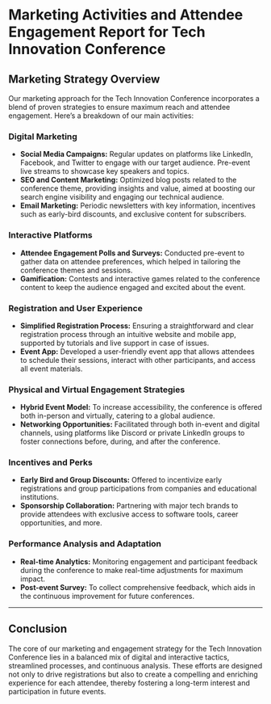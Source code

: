 # Marketing Activities and Attendee Engagement Report for Tech Innovation Conference

## Marketing Strategy Overview
Our marketing approach for the Tech Innovation Conference incorporates a blend of proven strategies to ensure maximum reach and attendee engagement. Here’s a breakdown of our main activities:

### Digital Marketing
- **Social Media Campaigns:** Regular updates on platforms like LinkedIn, Facebook, and Twitter to engage with our target audience. Pre-event live streams to showcase key speakers and topics.
- **SEO and Content Marketing:** Optimized blog posts related to the conference theme, providing insights and value, aimed at boosting our search engine visibility and engaging our technical audience.
- **Email Marketing:** Periodic newsletters with key information, incentives such as early-bird discounts, and exclusive content for subscribers.

### Interactive Platforms
- **Attendee Engagement Polls and Surveys:** Conducted pre-event to gather data on attendee preferences, which helped in tailoring the conference themes and sessions.
- **Gamification:** Contests and interactive games related to the conference content to keep the audience engaged and excited about the event.

### Registration and User Experience
- **Simplified Registration Process:** Ensuring a straightforward and clear registration process through an intuitive website and mobile app, supported by tutorials and live support in case of issues.
- **Event App:** Developed a user-friendly event app that allows attendees to schedule their sessions, interact with other participants, and access all event materials.

### Physical and Virtual Engagement Strategies
- **Hybrid Event Model:** To increase accessibility, the conference is offered both in-person and virtually, catering to a global audience.
- **Networking Opportunities:** Facilitated through both in-event and digital channels, using platforms like Discord or private LinkedIn groups to foster connections before, during, and after the conference.

### Incentives and Perks
- **Early Bird and Group Discounts:** Offered to incentivize early registrations and group participations from companies and educational institutions.
- **Sponsorship Collaboration:** Partnering with major tech brands to provide attendees with exclusive access to software tools, career opportunities, and more.

### Performance Analysis and Adaptation
- **Real-time Analytics:** Monitoring engagement and participant feedback during the conference to make real-time adjustments for maximum impact.
- **Post-event Survey:** To collect comprehensive feedback, which aids in the continuous improvement for future conferences.

---

## Conclusion
The core of our marketing and engagement strategy for the Tech Innovation Conference lies in a balanced mix of digital and interactive tactics, streamlined processes, and continuous analysis. These efforts are designed not only to drive registrations but also to create a compelling and enriching experience for each attendee, thereby fostering a long-term interest and participation in future events.